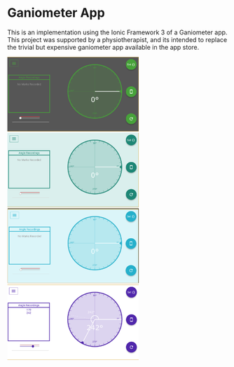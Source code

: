 # Ganiometer App

This is an implementation using the Ionic Framework 3 of a Ganiometer app.
This project was supported by a physiotherapist, and its intended to replace the 
trivial but expensive ganiometer app available in the app store.

<img src="./images/image1.png" alt="drawing" width="300px"/>

<img src="./images/image2.png" alt="drawing" width="300px"/>
<img src="./images/image3.png" alt="drawing" width="300px"/>
<img src="./images/image4.png" alt="drawing" width="300px"/>
